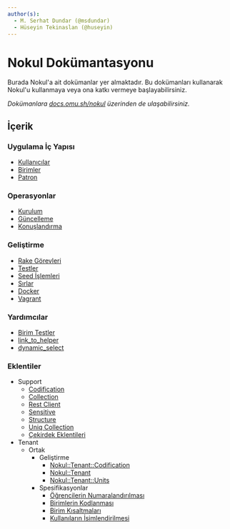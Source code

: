 ```yaml
---
author(s):
  - M. Serhat Dundar (@msdundar)
  - Hüseyin Tekinaslan (@huseyin)
---
```


Nokul Dokümantasyonu
====================

Burada Nokul'a ait dokümanlar yer almaktadır. Bu dokümanları kullanarak Nokul'u kullanmaya veya ona katkı vermeye
başlayabilirsiniz.

*Dokümanlara [docs.omu.sh/nokul](docs.omu.sh/nokul) üzerinden de ulaşabilirsiniz.*

İçerik
------

### Uygulama İç Yapısı

- [Kullanıcılar](app/user.md)
- [Birimler](app/unit.md)
- [Patron](app/patron.md)

### Operasyonlar

- [Kurulum](operations/installation.md)
- [Güncelleme](operations/upgrading.md)
- [Konuşlandırma](operations/deployment.md)

### Geliştirme

- [Rake Görevleri](development/tasks.md)
- [Testler](development/tests.md)
- [Seed İşlemleri](development/seeds.md)
- [Sırlar](development/secrets.md)
- [Docker](development/docker.md)
- [Vagrant](development/vagrant.md)

### Yardımcılar

- [Birim Testler](helpers/unit-test.md)
- [link_to_helper](helpers/link_to_helper.md)
- [dynamic_select](helpers/dynamic_select.md)

### Eklentiler

- Support
  + [Codification](plugins/support/codification.md)
  + [Collection](plugins/support/collection.md)
  + [Rest Client](plugins/support/rest_client.md)
  + [Sensitive](plugins/support/sensitive.md)
  + [Structure](plugins/support/structure.md)
  + [Uniq Collection](plugins/support/uniq_collection.md)
  + [Çekirdek Eklentileri](plugins/support/core_ext.md)
- Tenant
  + Ortak
    - Geliştirme
      + [Nokul::Tenant::Codification](plugins/tenant/common/development/codification.md)
      + [Nokul::Tenant](plugins/tenant/common/development/tenant.md)
      + [Nokul::Tenant::Units](plugins/tenant/common/development/units.md)
    - Spesifikasyonlar
      + [Öğrencilerin Numaralandırılması](plugins/tenant/common/specification/student-numbers.md)
      + [Birimlerin Kodlanması](plugins/tenant/common/specification/unit-codes.md)
      + [Birim Kısaltmaları](plugins/tenant/common/specification/unit-abbreviations.md)
      + [Kullanıların İsimlendirilmesi](plugins/tenant/common/specification/user-names.md)
